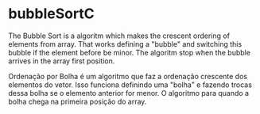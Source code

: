 # bubbleSortC

The Bubble Sort is a algoritm which makes the crescent ordering of elements from array. 
That works defining a "bubble" and switching this bubble if the element before be minor.
The algoritm stop when the bubble arrives in the array first position.

Ordenação por Bolha é um algoritmo que faz a ordenação crescente dos elementos do vetor.
Isso funciona definindo uma "bolha" e fazendo trocas dessa bolha se o elemento anterior for menor.
O algoritmo para quando a bolha chega na primeira posição do array.

